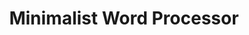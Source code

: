 ---
title: "Minimalist Word Processor"
draft: false
image: "word-processor.png"
alt: "Minimalist Word Processor"
link1: "/work/word-processor/"
link2: "/work/word-processor/"
weight: 1
---